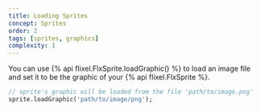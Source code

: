 ```yaml
---
title: Loading Sprites
concept: Sprites
order: 2
tags: [sprites, graphics]
complexity: 1
---
```

You can use {% api flixel.FlxSprite.loadGraphic() %} to load an image file and set it to be the graphic of your {% api flixel.FlxSprite %}.

```haxe
// sprite's graphic will be loaded from the file 'path/to/image.png'
sprite.loadGraphic('path/to/image/png');
```
